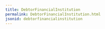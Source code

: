 ```yaml
---
title: DebtorFinancialInstitution
permalink: DebtorFinancialInstitution.html
jsonid: debtorfinancialinstitution
---
```

